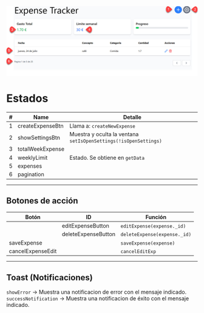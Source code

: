 ![Interfaz de usuario](./img/DashBoard-[screen-shoot].jpg)



# Estados

| #  | Name              | Detalle                                                       |
|----|-------------------|---------------------------------------------------------------|
| 1  | createExpenseBtn  | Llama a: `createNewExpense`                                   |
| 2  | showSettingsBtn   | Muestra y oculta la ventana `setIsOpenSettings(!isOpenSettings)` |
| 3  | totalWeekExpense  |                                                               |
| 4  | weeklyLimit       | Estado. Se obtiene en `getData`                               |
| 5  | expenses          |                                                               |
| 6  | pagination        |                                                               |

---

## Botones de acción

| Botón              | ID                  | Función                         |
|--------------------|---------------------|----------------------------------|
|                    | editExpenseButton    | `editExpense(expense._id)`       |
|                    | deleteExpenseButton  | `deleteExpense(expense._id)`     |
| saveExpense        |                     | `saveExpense(expense)`          |
| cancelExpenseEdit  |                     | `cancelEditExp`                 |

---

## Toast (Notificaciones)
  

`showError` -> Muestra una notificacion de error con el mensaje indicado. 
`successNotification` -> Muestra una notificacion de éxito con el mensaje indicado. 